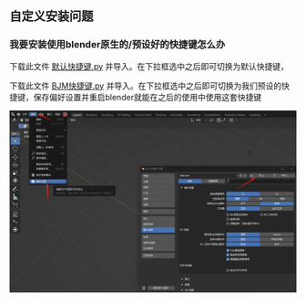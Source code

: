 ## 自定义安装问题

### 我要安装使用blender原生的/预设好的快捷键怎么办

下载此文件 [默认快捷键.py](https://gitee.com/atticus-lv/bjm-document/tree/master/docs/QA/res/默认快捷键.py) 并导入。在下拉框选中之后即可切换为默认快捷键，

下载此文件 [BJM快捷键.py](https://gitee.com/atticus-lv/bjm-document/tree/master/docs/QA/res/BJM快捷键.py) 并导入。在下拉框选中之后即可切换为我们预设的快捷键，保存偏好设置并重启blender就能在之后的使用中使用这套快捷键

![keymap](./res/keymap.png)




